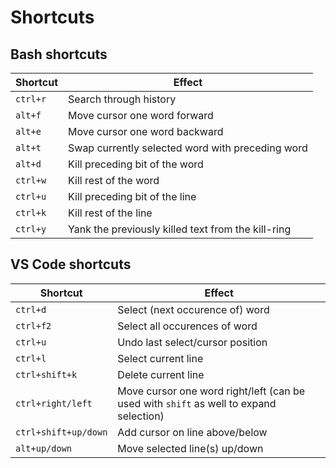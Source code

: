 # Shortcuts

## Bash shortcuts

Shortcut | Effect
---|---
`ctrl+r` | Search through history
`alt+f`  | Move cursor one word forward
`alt+e`  | Move cursor one word backward
`alt+t`  | Swap currently selected word with preceding word
`alt+d`  | Kill preceding bit of the word
`ctrl+w` | Kill rest of the word
`ctrl+u` | Kill preceding bit of the line
`ctrl+k` | Kill rest of the line
`ctrl+y` | Yank the previously killed text from the kill-ring

## VS Code shortcuts

Shortcut | Effect
---|---
`ctrl+d` | Select (next occurence of) word
`ctrl+f2` | Select all occurences of word
`ctrl+u` | Undo last select/cursor position
`ctrl+l` | Select current line
`ctrl+shift+k` | Delete current line
`ctrl+right/left` | Move cursor one word right/left (can be used with `shift` as well to expand selection)
`ctrl+shift+up/down` | Add cursor on line above/below
`alt+up/down` | Move selected line(s) up/down
